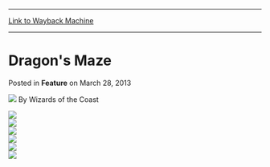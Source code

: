 
---
[Link to Wayback Machine](https://web.archive.org/web/20211129084703/https://magic.wizards.com/en/articles/archive/feature/dragons-maze-2013-03-28)

[_metadata_:wayback_url]:- "https://magic.wizards.com/en/articles/archive/feature/dragons-maze-2013-03-28"
[_metadata_:wayback_raw_url]:- "https://web.archive.org/web/20211129084703id_/https://magic.wizards.com/en/articles/archive/feature/dragons-maze-2013-03-28"
[_metadata_:wayback_capture_timestamp]:- "2021-11-29 08:47:03+00:00"
[_metadata_:generator]:- "Drupal 7 (http://drupal.org)"
[_metadata_:publish_date]:- "2013-03-28"
---


Dragon's Maze
=============



 Posted in **Feature**
 on March 28, 2013 






![](https://media.magic.wizards.com/styles/auth_small/public/images/person/wizards_author.jpg)
By Wizards of the Coast














 [![](https://media.magic.wizards.com/image_legacy_migration/images/magic/tcg/products/dgm/EN_DGMFrontPage_FNM_EventButton_Static.png)](http://archive.wizards.com/Magic/TCG/Events.aspx?x=events/magic/fnm)  
[![](https://media.magic.wizards.com/image_legacy_migration/images/magic/tcg/products/dgm/EN_DGMFrontPage_CIGButton01_Static.png)](/en/node/696481)  
 [![](https://media.magic.wizards.com/image_legacy_migration/images/magic/tcg/products/dgm/EN_DGMFrontPage_ProductInfoButton02_Static.png)](/en/node/696531)  
 [![](https://media.magic.wizards.com/image_legacy_migration/images/magic/tcg/products/dgm/EN_DGMFrontPage_GuildsComButton03_Static.png)](/en/node/640376)  
 [![](https://media.magic.wizards.com/image_legacy_migration/images/magic/tcg/products/dgm/EN_DGMFrontPage_CardSetsButton04_Static.png)](http://archive.wizards.com/magic/TCG/Article.aspx?x=mtg/tcg/products/allproducts)  
 [![](https://media.magic.wizards.com/image_legacy_migration/images/magic/tcg/products/dgm/EN_DGMFrontPage_GuildT05_Static.png)](http://archive.wizards.com/Magic/Magazine/Article.aspx?x=magic/store.aspx)








